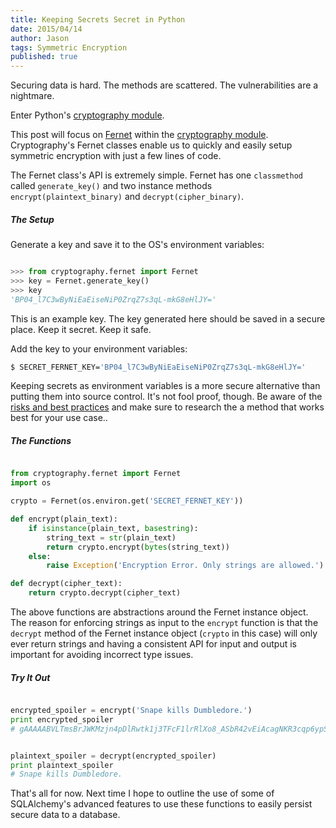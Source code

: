 ```yaml
---
title: Keeping Secrets Secret in Python
date: 2015/04/14
author: Jason
tags: Symmetric Encryption
published: true
---
```


Securing data is hard. The methods are scattered. The vulnerabilities are a nightmare.

Enter Python's [cryptography module](https://cryptography.io/en/latest/).

This post will focus on [Fernet](https://cryptography.io/en/latest/fernet/) within the [cryptography module](https://cryptography.io/en/latest/). Cryptography's Fernet classes enable us to quickly and easily setup symmetric encryption with just a few lines of code.

The Fernet class's API is extremely simple. Fernet has one `classmethod` called `generate_key()` and two instance methods `encrypt(plaintext_binary)` and `decrypt(cipher_binary)`.

##### The Setup

Generate a key and save it to the OS's environment variables:

```python

>>> from cryptography.fernet import Fernet
>>> key = Fernet.generate_key()
>>> key
'BP04_l7C3wByNiEaEiseNiP0ZrqZ7s3qL-mkG8eHlJY='

```

This is an example key. The key generated here should be saved in a secure place. Keep it secret. Keep it safe.

Add the key to your environment variables:

```bash
$ SECRET_FERNET_KEY='BP04_l7C3wByNiEaEiseNiP0ZrqZ7s3qL-mkG8eHlJY='
```

Keeping secrets as environment variables is a more secure alternative than putting them into source control. It's not fool proof, though. Be aware of the [risks and best practices](http://stackoverflow.com/questions/12461484/is-it-secure-to-store-passwords-as-environment-variables-rather-than-as-plain-t) and make sure to research the a method that works best for your use case..

##### The Functions

```python

from cryptography.fernet import Fernet
import os

crypto = Fernet(os.environ.get('SECRET_FERNET_KEY'))

def encrypt(plain_text):
    if isinstance(plain_text, basestring):
        string_text = str(plain_text)
        return crypto.encrypt(bytes(string_text))
    else:
        raise Exception('Encryption Error. Only strings are allowed.')

def decrypt(cipher_text):
    return crypto.decrypt(cipher_text)

```

The above functions are abstractions around the Fernet instance object. The reason for enforcing strings as input to the ```encrypt``` function is that the ```decrypt``` method of the Fernet instance object (```crypto``` in this case) will only ever return strings and having a consistent API for input and output is important for avoiding incorrect type issues.

##### Try It Out

```python

encrypted_spoiler = encrypt('Snape kills Dumbledore.')
print encrypted_spoiler
# gAAAAABVLTmsBrJWKMzjn4pDlRwtk1j3TFcF1lrRlXo8_ASbR42vEiAcagNKR3cqp6ypSdPPyMozGi2T10pxqKISxwVYqMqoEIaScr310glx55vUk_l6eLc=


plaintext_spoiler = decrypt(encrypted_spoiler)
print plaintext_spoiler
# Snape kills Dumbledore.

```

That's all for now. Next time I hope to outline the use of some of SQLAlchemy's advanced features to use these functions to easily persist secure data to a database.
